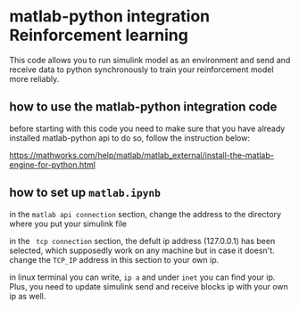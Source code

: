 # matlab-python integration Reinforcement learning
This code allows you to run simulink model as an environment and send and receive data to python synchronously to train your reinforcement model more reliably. 

## how to use the matlab-python integration code
before starting with this code you need to make sure that you have already installed matlab-python api
to do so, follow the instruction below:

https://mathworks.com/help/matlab/matlab_external/install-the-matlab-engine-for-python.html

## how to set up `matlab.ipynb` 
in the `matlab api connection` section, change the address to the directory where you put your simulink file

in the ` tcp connection` section, the defult ip address (127.0.0.1) has been selected, which supposedly work on any machine but in case it doesn't. change the `TCP_IP` address in this section to your own ip.

 in linux terminal you can write, `ip a` and under `inet` you can find your ip. Plus, you need to update simulink send and receive blocks ip with your own ip as well. 